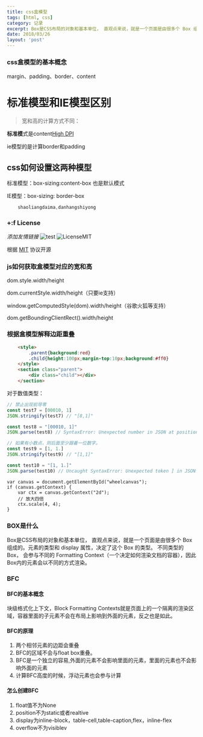 ```yaml
---
title: css盒模型
tags: [html, css]
category: 记录
excerpt: Box是CSS布局的对象和基本单位， 直观点来说，就是一个页面是由很多个 Box 组成的。元素的类型和 display 属性，决定了这个 Box 的类型。 不同类型的 Box， 会参与不同的 Formatting Context（一个决定如何渲染文档的容器），因此Box内的元素会以不同的方式渲染。
date: 2018/03/26
layout: 'post'
---
```


### css盒模型的基本概念

margin、padding、border、content

# 标准模型和IE模型区别

>宽和高的计算方式不同：

<strong>标准模</strong>式是content[High DPI](http://www.html5rocks.com/en/tutorials/canvas/hidpi/)

ie模型的是计算border和padding

## css如何设置这两种模型

标准模型：box-sizing:content-box 也是默认模式

IE模型：box-sizing: border-box
``` javascript
    shaoliangdaima,danhangshiyong
```

### +:f License

*添加友情链接*
![test](https://cdn.jsdelivr.net/gh/snow-49/blog_img/img/test.gif)
![LicenseMIT](https://img.shields.io/badge/License-MIT-brightgreen.svg) 

根据 [MIT](https://github.com/QiaoBug/hexo-theme-quiet/blob/master/LICENSE) 协议开源

### js如何获取盒模型对应的宽和高

dom.style.width/height

dom.currentStyle.width/height（只要ie支持）

window.getComputedStyle(dom).width/height（谷歌火狐等支持）

dom.getBoundingClientRect().width/height

### 根据盒模型解释边距重叠

```` html
    <style>
        .parent{background:red}
        .child{height:100px;margin-top:10px;background:#ff0}
    </style>
    <section class="parent">
        <div class="child"></div>
    </section>
````

对于数值类型：
``` js
// 禁止出现前导零
const test7 = [00010, 1]
JSON.stringify(test7) // "[8,1]"

const test8 = "[00010, 1]"
JSON.parse(test8) // SyntaxError: Unexpected number in JSON at position 2**

// 如果有小数点，则后面至少跟着一位数字。
const test9 = [1, 1.]
JSON.stringify(test9) // "[1,1]"

const test10 = "[1, 1.]"
JSON.parse(test10) // Uncaught SyntaxError: Unexpected token ] in JSON at position 6
```

``` shell
var canvas = document.getElementById("wheelcanvas");
if (canvas.getContext) {
    var ctx = canvas.getContext("2d");
    // 放大四倍
    ctx.scale(4, 4);
}
```

### BOX是什么

Box是CSS布局的对象和基本单位， 直观点来说，就是一个页面是由很多个 Box 组成的。元素的类型和 display 属性，决定了这个 Box 的类型。 不同类型的 Box， 会参与不同的 Formatting Context（一个决定如何渲染文档的容器），因此Box内的元素会以不同的方式渲染。

### BFC
#### BFC的基本概念

块级格式化上下文，Block Formatting Contexts就是页面上的一个隔离的渲染区域，容器里面的子元素不会在布局上影响到外面的元素，反之也是如此。

#### BFC的原理

1. 两个相邻元素的边距会重叠
2. BFC的区域不会与float box重叠。
3. BFC是一个独立的容易,外面的元素不会影响里面的元素，里面的元素也不会影响外面的元素
4. 计算BFC高度的时候，浮动元素也会参与计算

#### 怎么创建BFC

1. float值不为None
2. position不为static或者realtive
3. display为inline-block，table-cell,table-caption,flex，inline-flex 
4. overflow不为visiblev
